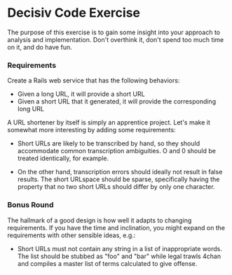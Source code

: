 # Decisiv Code Exercise

The purpose of this exercise is to gain some insight into your approach to analysis and implementation. Don't overthink it, don't spend too much time on it, and do have fun.

### Requirements
Create a Rails web service that has the following behaviors:
* Given a long URL, it will provide a short URL
* Given a short URL that it generated, it will provide the corresponding long URL

A URL shortener by itself is simply an apprentice project. 
Let's make it somewhat more interesting by adding some requirements:

* Short URLs are likely to be transcribed by hand, so they should accommodate common transcription ambiguities. O and 0 should be treated identically, for example.

* On the other hand, transcription errors should ideally not result in false results. The short URLspace should be sparse, specifically having the property that no two short URLs should differ by only one character.


### Bonus Round
The hallmark of a good design is how well it adapts to changing requirements. If you have the time and inclination, you might expand on the requirements with other sensible ideas, e.g.:

* Short URLs must not contain any string in a list of inappropriate words. The list should be stubbed as "foo" and "bar" while legal trawls 4chan and compiles a master list of terms calculated to give offense.
